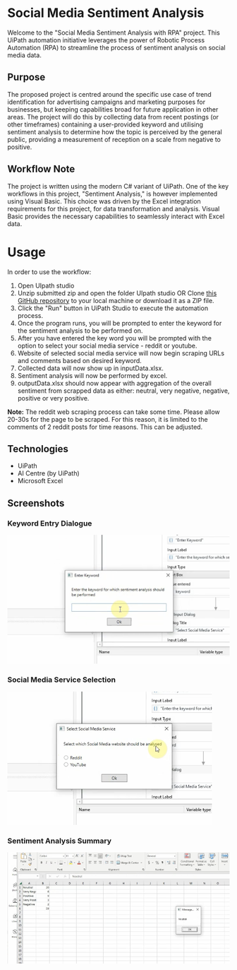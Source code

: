 # Social Media Sentiment Analysis

Welcome to the "Social Media Sentiment Analysis with RPA" project. This UiPath automation initiative leverages the power of Robotic Process Automation (RPA) to streamline the process of sentiment analysis on social media data.

## Purpose
The proposed project is centred around the specific use case of trend identification for advertising campaigns and marketing purposes for businesses, but keeping capabilities broad for future application in other areas. The project will do this by collecting data from recent postings (or other timeframes) containing a user-provided keyword and utilising sentiment analysis to determine how the topic is perceived by the general public, providing a measurement of reception on a scale from negative to positive.

## Workflow Note
The project is written using the modern C# variant of UiPath. One of the key workflows in this project, "Sentiment Analysis," is however implemented using Visual Basic. This choice was driven by the Excel integration requirements for this project, for data transformation and analysis. Visual Basic provides the necessary capabilities to seamlessly interact with Excel data.

# Usage
In order to use the workflow:

1. Open UIpath studio
2. Unzip submitted zip and open the folder UIpath studio OR Clone [this GitHub repository](https://github.com/samanthamebius/social-media-analysis) to your local machine or download it as a ZIP file.
3. Click the "Run" button in UiPath Studio to execute the automation process.
4. Once the program runs, you will be prompted to enter the keyword for the sentiment analysis to be performed on.
5. After you have entered the key word you will be prompted with the option to select your social media service - reddit or youtube.
6. Website of selected social media service will now begin scraping URLs and comments based on desired keyword.
7. Collected data will now show up in inputData.xlsx.
8. Sentiment analysis will now be performed by excel.
9. outputData.xlsx should now appear with aggregation of the overall sentiment from scrapped data as either: neutral, very negative, negative, positive or very positive.

**Note:** The reddit web scraping process can take some time. Please allow 20-30s for the page to be scraped. For this reason, it is limited to the comments of 2 reddit posts for time reasons. This can be adjusted.
 
## Technologies
* UiPath
* AI Centre (by UiPath)
* Microsoft Excel

## Screenshots
### Keyword Entry Dialogue
![Keyword Entry Dialogue](/image.png)

### Social Media Service Selection
![Select Social Media Service](/image-1.png)

### Sentiment Analysis Summary
![Sentiment Analysis Summary](/image-2.png)